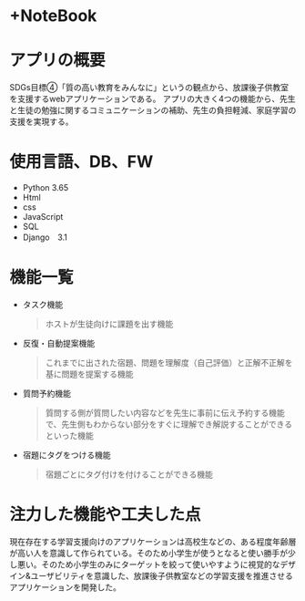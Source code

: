# +NoteBook
# アプリの概要
SDGs目標④「質の高い教育をみんなに」というの観点から、放課後子供教室を支援するwebアプリケーションである。
アプリの大きく4つの機能から、先生と生徒の勉強に関するコミュニケーションの補助、先生の負担軽減、家庭学習の支援を実現する。

# 使用言語、DB、FW

* Python 3.65
* Html
* css
* JavaScript
* SQL 
* Django　3.1

# 機能一覧

* タスク機能  
  >ホストが生徒向けに課題を出す機能      
* 反復・自動提案機能
  >これまでに出された宿題、問題を理解度（自己評価）と正解不正解を基に問題を提案する機能
* 質問予約機能
  >質問する側が質問したい内容などを先生に事前に伝え予約する機能で、先生側もわからない部分をすぐに理解でき解説することができるといった機能
* 宿題にタグをつける機能
  >宿題ごとにタグ付けを付けることができる機能

# 注力した機能や工夫した点

現在存在する学習支援向けのアプリケーションは高校生などの、ある程度年齢層が高い人を意識して作られている。そのため小学生が使うとなると使い勝手が少し悪い。そのため小学生のみにターゲットを絞って使いやすように視覚的なデザイン&ユーザビリティを意識した、放課後子供教室などの学習支援を推進させるアプリケーションを開発した。
